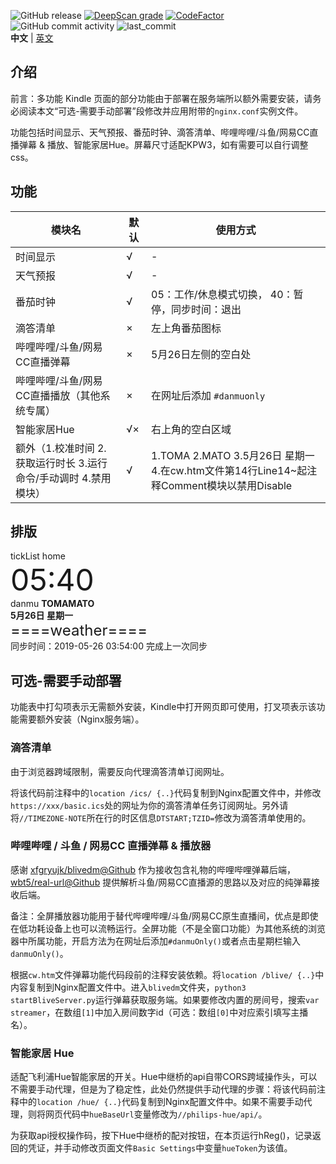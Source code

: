 ![GitHub release](https://img.shields.io/github/release/wmillers/kindleWeatherClock.svg?color=yellow&style=flat-square)
[![DeepScan grade](https://deepscan.io/api/teams/13271/projects/16273/branches/344913/badge/grade.svg)](https://deepscan.io/dashboard#view=project&tid=13271&pid=16273&bid=344913)
[![CodeFactor](https://www.codefactor.io/repository/github/wmillers/kindleweatherclock/badge/master)](https://www.codefactor.io/repository/github/wmillers/kindleweatherclock/overview/master)  
![GitHub commit activity](https://img.shields.io/github/commit-activity/m/wmillers/kindleWeatherClock?color=dodgerblue&style=flat-square)
![last_commit](https://img.shields.io/github/last-commit/wmillers/kindleWeatherClock.svg?color=aquamarine&style=flat-square)  
**中文** | [英文](README.EN.md)
## 介绍
前言：多功能 Kindle 页面的部分功能由于部署在服务端所以额外需要安装，请务必阅读本文“可选-需要手动部署”段修改并应用附带的`nginx.conf`实例文件。  

功能包括时间显示、天气预报、番茄时钟、滴答清单、哔哩哔哩/斗鱼/网易CC直播弹幕 & 播放、智能家居Hue。屏幕尺寸适配KPW3，如有需要可以自行调整css。  

## 功能
|模块名|默认|使用方式|
|-|-|-|
|时间显示|√|-|
|天气预报|√|-|
|番茄时钟|√|05：工作/休息模式切换， 40：暂停，同步时间：退出|
|滴答清单|×|左上角番茄图标|
|哔哩哔哩/斗鱼/网易CC直播弹幕|×|5月26日左侧的空白处|
|哔哩哔哩/斗鱼/网易CC直播播放（其他系统专属）|×|在网址后添加 `#danmuonly`|
|智能家居Hue|√×|右上角的空白区域|
|额外（1.校准时间 2.获取运行时长 3.运行命令/手动调时 4.禁用模块）|√|1.TOMA 2.MATO 3.5月26日 星期一 4.在cw.htm文件第14行Line14~起注释Comment模块以禁用Disable|

## 排版
tickList  home  
<font size=7>05:40</font><br>
danmu <b>TOMAMATO<br>
5月26日 星期一</b><br>
<font size=5>====weather====</font><br>
同步时间：2019-05-26 03:54:00 完成上一次同步</font>

## 可选-需要手动部署
功能表中打勾项表示无需额外安装，Kindle中打开网页即可使用，打叉项表示该功能需要额外安装（Nginx服务端）。  

### 滴答清单
由于浏览器跨域限制，需要反向代理滴答清单订阅网址。  

将该代码前注释中的`location /ics/ {..}`代码复制到Nginx配置文件中，并修改`https://xxx/basic.ics`处的网址为你的滴答清单任务订阅网址。另外请将`//TIMEZONE-NOTE`所在行的时区信息`DTSTART;TZID=`修改为滴答清单使用的。  

### 哔哩哔哩 / 斗鱼 / 网易CC 直播弹幕 & 播放器
感谢 [xfgryujk/blivedm@Github](https://github.com/xfgryujk/blivedm) 作为接收包含礼物的哔哩哔哩弹幕后端，[wbt5/real-url@Github](https://github.com/wbt5/real-url/) 提供解析斗鱼/网易CC直播源的思路以及对应的纯弹幕接收后端。

备注：全屏播放器功能用于替代哔哩哔哩/斗鱼/网易CC原生直播间，优点是即使在低功耗设备上也可以流畅运行。全屏功能（不是全窗口功能）为其他系统的浏览器中所属功能，开启方法为在网址后添加`#danmuOnly()`或者点击星期栏输入`danmuOnly()`。

根据`cw.htm`文件弹幕功能代码段前的注释安装依赖。将`location /blive/ {..}`中内容复制到Nginx配置文件中。进入`blivedm`文件夹，`python3 startBliveServer.py`运行弹幕获取服务端。如果要修改内置的房间号，搜索`var streamer`，在数组`[1]`中加入房间数字id（可选：数组`[0]`中对应索引填写主播名）。  

### 智能家居 Hue
适配飞利浦Hue智能家居的开关。Hue中继桥的api自带CORS跨域操作头，可以不需要手动代理，但是为了稳定性，此处仍然提供手动代理的步骤：将该代码前注释中的`location /hue/ {..}`代码复制到Nginx配置文件中。如果不需要手动代理，则将网页代码中`hueBaseUrl`变量修改为`//philips-hue/api/`。  

为获取api授权操作码，按下Hue中继桥的配对按钮，在本页运行hReg()，记录返回的凭证，并手动修改页面文件`Basic Settings`中变量`hueToken`为该值。 